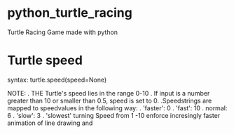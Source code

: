 # python_turtle_racing
 Turtle Racing Game made with python


 # Turtle speed
 syntax: turtle.speed(speed=None)

 NOTE:
 . THE Turtle's speed lies in the range 0-10
 . If input is a number greater than 10 or smaller than 0.5, speed is set to 0.
 .Speedstrings are mapped to speedvalues in the following way:
    . 'faster': 0
    . 'fast': 10
    . normal: 6
    . 'slow': 3
    . 'slowest'
 turning
Speed from 1 -10 enforce incresingly faster animation of line drawing and